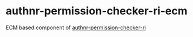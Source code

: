 # authnr-permission-checker-ri-ecm

ECM based component of [authnr-permission-checker-ri][1]

[1]: https://github.com/everit-org/authnr-permission-checker-ri
